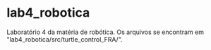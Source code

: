# lab4_robotica
Laboratório 4 da matéria de robótica. Os arquivos se encontram em "lab4_robotica/src/turtle_control_FRA/". 
